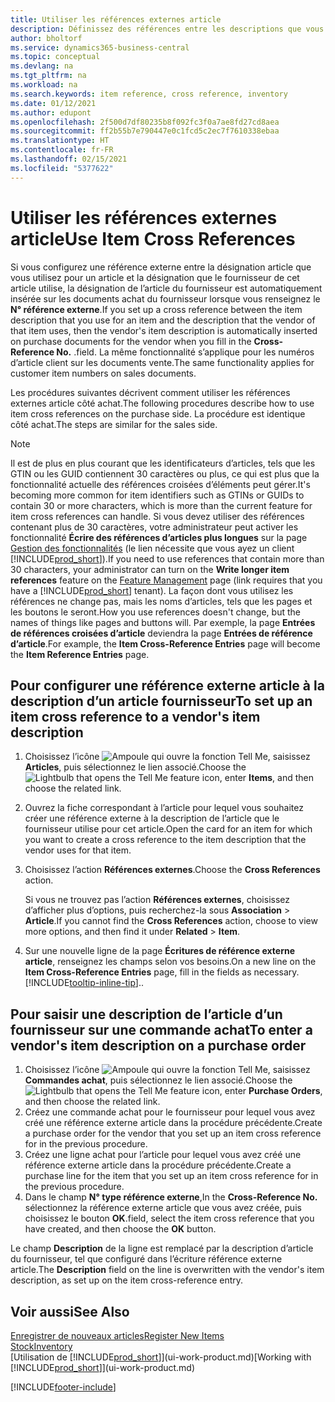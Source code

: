 ```yaml
---
title: Utiliser les références externes article
description: Définissez des références entre les descriptions que vous et votre fournisseur utilisez pour un article afin que vous puissiez insérer la description d’article du fournisseur dans les documents achat.
author: bholtorf
ms.service: dynamics365-business-central
ms.topic: conceptual
ms.devlang: na
ms.tgt_pltfrm: na
ms.workload: na
ms.search.keywords: item reference, cross reference, inventory
ms.date: 01/12/2021
ms.author: edupont
ms.openlocfilehash: 2f500d7df80235b8f092fc3f0a7ae8fd27cd8aea
ms.sourcegitcommit: ff2b55b7e790447e0c1fcd5c2ec7f7610338ebaa
ms.translationtype: HT
ms.contentlocale: fr-FR
ms.lasthandoff: 02/15/2021
ms.locfileid: "5377622"
---
```

# <a name="use-item-cross-references"></a><span data-ttu-id="2146d-103">Utiliser les références externes article</span><span class="sxs-lookup"><span data-stu-id="2146d-103">Use Item Cross References</span></span>
<span data-ttu-id="2146d-104">Si vous configurez une référence externe entre la désignation article que vous utilisez pour un article et la désignation que le fournisseur de cet article utilise, la désignation de l’article du fournisseur est automatiquement insérée sur les documents achat du fournisseur lorsque vous renseignez le **N° référence externe**.</span><span class="sxs-lookup"><span data-stu-id="2146d-104">If you set up a cross reference between the item description that you use for an item and the description that the vendor of that item uses, then the vendor's item description is automatically inserted on purchase documents for the vendor when you fill in the **Cross-Reference No.**</span></span> <span data-ttu-id="2146d-105">.</span><span class="sxs-lookup"><span data-stu-id="2146d-105">field.</span></span> <span data-ttu-id="2146d-106">La même fonctionnalité s’applique pour les numéros d’article client sur les documents vente.</span><span class="sxs-lookup"><span data-stu-id="2146d-106">The same functionality applies for customer item numbers on sales documents.</span></span>

<span data-ttu-id="2146d-107">Les procédures suivantes décrivent comment utiliser les références externes article côté achat.</span><span class="sxs-lookup"><span data-stu-id="2146d-107">The following procedures describe how to use item cross references on the purchase side.</span></span> <span data-ttu-id="2146d-108">La procédure est identique côté achat.</span><span class="sxs-lookup"><span data-stu-id="2146d-108">The steps are similar for the sales side.</span></span>

> [!NOTE]
> <span data-ttu-id="2146d-109">Il est de plus en plus courant que les identificateurs d’articles, tels que les GTIN ou les GUID contiennent 30 caractères ou plus, ce qui est plus que la fonctionnalité actuelle des références croisées d’éléments peut gérer.</span><span class="sxs-lookup"><span data-stu-id="2146d-109">It's becoming more common for item identifiers such as GTINs or GUIDs to contain 30 or more characters, which is more than the current feature for item cross references can handle.</span></span> <span data-ttu-id="2146d-110">Si vous devez utiliser des références contenant plus de 30 caractères, votre administrateur peut activer les fonctionnalité **Écrire des références d’articles plus longues** sur la page [Gestion des fonctionnalités](https://businesscentral.dynamics.com/?page=2610) (le lien nécessite que vous ayez un client [!INCLUDE[prod_short](includes/prod_short.md)]).</span><span class="sxs-lookup"><span data-stu-id="2146d-110">If you need to use references that contain more than 30 characters, your administrator can turn on the **Write longer item references** feature on the [Feature Management](https://businesscentral.dynamics.com/?page=2610) page (link requires that you have a [!INCLUDE[prod_short](includes/prod_short.md)] tenant).</span></span> <span data-ttu-id="2146d-111">La façon dont vous utilisez les références ne change pas, mais les noms d’articles, tels que les pages et les boutons le seront.</span><span class="sxs-lookup"><span data-stu-id="2146d-111">How you use references doesn't change, but the names of things like pages and buttons will.</span></span> <span data-ttu-id="2146d-112">Par exemple, la page **Entrées de références croisées d’article** deviendra la page **Entrées de référence d’article**.</span><span class="sxs-lookup"><span data-stu-id="2146d-112">For example, the **Item Cross-Reference Entries** page will become the **Item Reference Entries** page.</span></span>

## <a name="to-set-up-an-item-cross-reference-to-a-vendors-item-description"></a><span data-ttu-id="2146d-113">Pour configurer une référence externe article à la description d’un article fournisseur</span><span class="sxs-lookup"><span data-stu-id="2146d-113">To set up an item cross reference to a vendor's item description</span></span>

1. <span data-ttu-id="2146d-114">Choisissez l’icône ![Ampoule qui ouvre la fonction Tell Me](media/ui-search/search_small.png "Dites-moi ce que vous voulez faire"), saisissez **Articles**, puis sélectionnez le lien associé.</span><span class="sxs-lookup"><span data-stu-id="2146d-114">Choose the ![Lightbulb that opens the Tell Me feature](media/ui-search/search_small.png "Tell me what you want to do") icon, enter **Items**, and then choose the related link.</span></span>
2. <span data-ttu-id="2146d-115">Ouvrez la fiche correspondant à l’article pour lequel vous souhaitez créer une référence externe à la description de l’article que le fournisseur utilise pour cet article.</span><span class="sxs-lookup"><span data-stu-id="2146d-115">Open the card for an item for which you want to create a cross reference to the item description that the vendor uses for that item.</span></span>
3. <span data-ttu-id="2146d-116">Choisissez l’action **Références externes**.</span><span class="sxs-lookup"><span data-stu-id="2146d-116">Choose the **Cross References** action.</span></span>

     <span data-ttu-id="2146d-117">Si vous ne trouvez pas l’action **Références externes**, choisissez d’afficher plus d’options, puis recherchez-la sous **Association** > **Article**.</span><span class="sxs-lookup"><span data-stu-id="2146d-117">If you cannot find the **Cross References** action, choose to view more options, and then find it under **Related** > **Item**.</span></span>
  
4. <span data-ttu-id="2146d-118">Sur une nouvelle ligne de la page **Écritures de référence externe article**, renseignez les champs selon vos besoins.</span><span class="sxs-lookup"><span data-stu-id="2146d-118">On a new line on the **Item Cross-Reference Entries** page, fill in the fields as necessary.</span></span> [!INCLUDE[tooltip-inline-tip](includes/tooltip-inline-tip_md.md)]<span data-ttu-id="2146d-119">.</span><span class="sxs-lookup"><span data-stu-id="2146d-119">.</span></span>

## <a name="to-enter-a-vendors-item-description-on-a-purchase-order"></a><span data-ttu-id="2146d-120">Pour saisir une description de l’article d’un fournisseur sur une commande achat</span><span class="sxs-lookup"><span data-stu-id="2146d-120">To enter a vendor's item description on a purchase order</span></span>

1. <span data-ttu-id="2146d-121">Choisissez l’icône ![Ampoule qui ouvre la fonction Tell Me](media/ui-search/search_small.png "Dites-moi ce que vous voulez faire"), saisissez **Commandes achat**, puis sélectionnez le lien associé.</span><span class="sxs-lookup"><span data-stu-id="2146d-121">Choose the ![Lightbulb that opens the Tell Me feature](media/ui-search/search_small.png "Tell me what you want to do") icon, enter **Purchase Orders**, and then choose the related link.</span></span>
2. <span data-ttu-id="2146d-122">Créez une commande achat pour le fournisseur pour lequel vous avez créé une référence externe article dans la procédure précédente.</span><span class="sxs-lookup"><span data-stu-id="2146d-122">Create a purchase order for the vendor that you set up an item cross reference for in the previous procedure.</span></span>
3. <span data-ttu-id="2146d-123">Créez une ligne achat pour l’article pour lequel vous avez créé une référence externe article dans la procédure précédente.</span><span class="sxs-lookup"><span data-stu-id="2146d-123">Create a purchase line for the item that you set up an item cross reference for in the previous procedure.</span></span>
4. <span data-ttu-id="2146d-124">Dans le champ **N° type référence externe**,</span><span class="sxs-lookup"><span data-stu-id="2146d-124">In the **Cross-Reference No.**</span></span> <span data-ttu-id="2146d-125">sélectionnez la référence externe article que vous avez créée, puis choisissez le bouton **OK**.</span><span class="sxs-lookup"><span data-stu-id="2146d-125">field, select the item cross reference that you have created, and then choose the **OK** button.</span></span>

<span data-ttu-id="2146d-126">Le champ **Description** de la ligne est remplacé par la description d’article du fournisseur, tel que configuré dans l’écriture référence externe article.</span><span class="sxs-lookup"><span data-stu-id="2146d-126">The **Description** field on the line is overwritten with the vendor's item description, as set up on the item cross-reference entry.</span></span>

## <a name="see-also"></a><span data-ttu-id="2146d-127">Voir aussi</span><span class="sxs-lookup"><span data-stu-id="2146d-127">See Also</span></span>
[<span data-ttu-id="2146d-128">Enregistrer de nouveaux articles</span><span class="sxs-lookup"><span data-stu-id="2146d-128">Register New Items</span></span>](inventory-how-register-new-items.md)  
[<span data-ttu-id="2146d-129">Stock</span><span class="sxs-lookup"><span data-stu-id="2146d-129">Inventory</span></span>](inventory-manage-inventory.md)  
<span data-ttu-id="2146d-130">[Utilisation de [!INCLUDE[prod_short](includes/prod_short.md)]](ui-work-product.md)</span><span class="sxs-lookup"><span data-stu-id="2146d-130">[Working with [!INCLUDE[prod_short](includes/prod_short.md)]](ui-work-product.md)</span></span>


[!INCLUDE[footer-include](includes/footer-banner.md)]